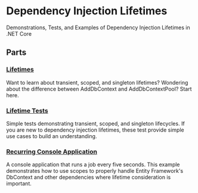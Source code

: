 # Dependency Injection Lifetimes
Demonstrations, Tests, and Examples of Dependency Injection Lifetimes in .NET Core

## Parts

### [Lifetimes](https://github.com/justinjstark/DependencyInjectionLifetimes/tree/master/src/Lifetimes)

Want to learn about transient, scoped, and singleton lifetimes? Wondering about the difference between AddDbContext and AddDbContextPool? Start here.

### [Lifetime Tests](https://github.com/justinjstark/DependencyInjectionLifetimes/tree/master/src/LifetimeTests)

Simple tests demonstrating transient, scoped, and singleton lifecycles. If you are new to dependency injection lifetimes, these test provide simple use cases to build an understanding.

### [Recurring Console Application](https://github.com/justinjstark/DependencyInjectionLifetimes/tree/master/src/RecurringConsoleApplication)

A console application that runs a job every five seconds. This example demonstrates how to use scopes to properly handle Entity Framework's DbContext and other dependencies where lifetime consideration is important.
